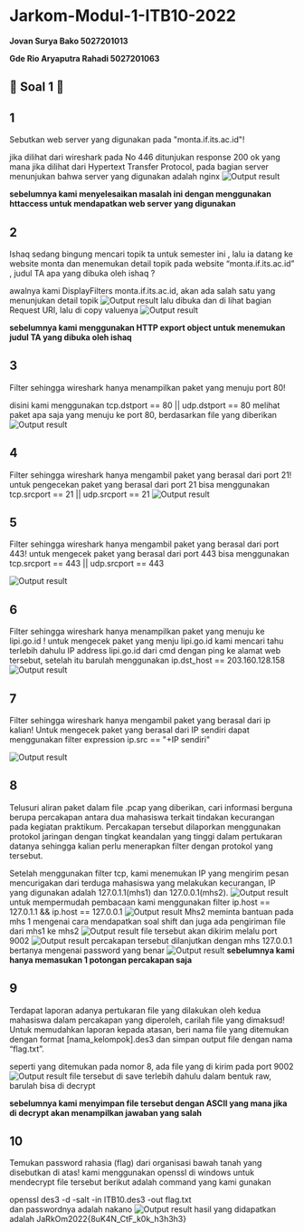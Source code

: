 # Jarkom-Modul-1-ITB10-2022

**Jovan Surya Bako 5027201013**		

**Gde Rio Aryaputra Rahadi   5027201063**

## :large_blue_circle: **Soal 1** :large_blue_circle: 

## **1**
Sebutkan web server yang digunakan pada "monta.if.its.ac.id"! 

jika dilihat dari wireshark pada No 446 ditunjukan response 200 ok yang mana jika dilihat dari Hypertext Transfer Protocol, pada bagian server menunjukan bahwa server yang digunakan adalah nginx
![Output result](img/1.png)

**sebelumnya kami menyelesaikan masalah ini dengan menggunakan httaccess untuk mendapatkan web server yang digunakan**

## **2**
Ishaq sedang bingung mencari topik ta untuk semester ini , lalu ia datang ke website monta dan menemukan detail topik pada website “monta.if.its.ac.id” , judul TA apa yang dibuka oleh ishaq ?

awalnya kami DisplayFilters monta.if.its.ac.id, akan ada salah satu yang menunjukan detail topik
![Output result](img/2.png)
lalu dibuka dan di lihat bagian Request URI, lalu di copy valuenya
![Output result](img/2,1.png)
 
**sebelumnya kami menggunakan HTTP export object untuk menemukan judul TA yang dibuka oleh ishaq**

## **3**
Filter sehingga wireshark hanya menampilkan paket yang menuju port 80! 

disini kami menggunakan tcp.dstport == 80 || udp.dstport == 80 melihat paket apa saja yang menuju ke port 80, berdasarkan file yang diberikan
![Output result](img/3.png)

## **4**
Filter sehingga wireshark hanya mengambil paket yang berasal dari port 21!
untuk pengecekan paket yang berasal dari port 21 bisa menggunakan tcp.srcport == 21 || udp.srcport == 21
![Output result](img/4.png)

## **5**
Filter sehingga wireshark hanya mengambil paket yang berasal dari port 443!
untuk mengecek paket yang berasal dari port 443 bisa menggunakan 
tcp.srcport == 443 || udp.srcport == 443

![Output result](img/5.png)

## **6**
Filter sehingga wireshark hanya menampilkan paket yang menuju ke lipi.go.id !
untuk mengecek paket yang menju lipi.go.id kami mencari tahu terlebih dahulu IP address lipi.go.id dari cmd dengan ping ke alamat web tersebut, setelah itu barulah  menggunakan ip.dst_host == 203.160.128.158 
![Output result](img/6.png)

## **7**
Filter sehingga wireshark hanya mengambil paket yang berasal dari ip kalian!
Untuk mengecek paket yang berasal dari IP sendiri dapat menggunakan filter expression ip.src == "+IP sendiri"

![Output result](img/7.png)

## **8**
Telusuri aliran paket dalam file .pcap yang diberikan, cari informasi berguna berupa percakapan antara dua mahasiswa terkait tindakan kecurangan pada kegiatan praktikum. Percakapan tersebut dilaporkan menggunakan protokol jaringan dengan tingkat keandalan yang tinggi dalam pertukaran datanya sehingga kalian perlu menerapkan filter dengan protokol yang tersebut.

Setelah menggunakan filter tcp, kami menemukan IP yang mengirim pesan mencurigakan dari terduga mahasiswa yang melakukan kecurangan, IP yang digunakan adalah 127.0.1.1(mhs1) dan 127.0.0.1(mhs2). 
![Output result](img/8a.png)
untuk mempermudah pembacaan kami menggunakan filter ip.host == 127.0.1.1 && ip.host == 127.0.0.1 
![Output result](img/8b.png)
 Mhs2 meminta bantuan pada mhs 1 mengenai cara mendapatkan soal shift dan juga ada pengiriman file dari mhs1 ke mhs2
![Output result](img/8c.png)
 file tersebut akan dikirim melalu port 9002
 ![Output result](img/8d.png)
percakapan tersebut dilanjutkan dengan mhs 127.0.0.1 bertanya mengenai password yang benar
![Output result](img/8e.png)
**sebelumnya kami hanya memasukan 1 potongan percakapan saja**

## **9**
Terdapat laporan adanya pertukaran file yang dilakukan oleh kedua mahasiswa dalam percakapan yang diperoleh, carilah file yang dimaksud! Untuk memudahkan laporan kepada atasan, beri nama file yang ditemukan dengan format [nama_kelompok].des3 dan simpan output file dengan nama “flag.txt”.

seperti yang ditemukan pada nomor 8, ada file yang di kirim pada port 9002
![Output result](img/9.png)
file tersebut di save terlebih dahulu dalam bentuk raw, barulah bisa di decrypt

**sebelumnya kami menyimpan file tersebut dengan ASCII yang mana jika di decrypt akan menampilkan jawaban yang salah**

## **10**

Temukan password rahasia (flag) dari organisasi bawah tanah yang disebutkan di atas!
kami menggunakan openssl di windows untuk mendecrypt file tersebut
berikut adalah command yang kami gunakan

openssl des3 -d -salt -in ITB10.des3 -out flag.txt  
dan passwordnya adalah nakano
![Output result](img/10.png)
hasil yang didapatkan adalah
JaRkOm2022{8uK4N_CtF_k0k_h3h3h3}






